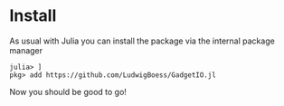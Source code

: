 # Install

As usual with Julia you can install the package via the internal package manager

```@example
julia> ]
pkg> add https://github.com/LudwigBoess/GadgetIO.jl
```

Now you should be good to go!